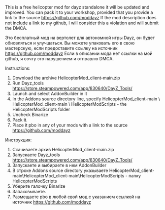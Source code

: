 This is a free helicopter mod for dayz standalone it will be updated and improved.
You can pack it to your workshop, provided that you provide a link to the source https://github.com/moddayz
If the mod description does not include a link to my github, I will consider this a violation and will submit the DMCA.

Это бесплатный мод на вертолет для автономной игры Dayz, он будет обновляться и улучшаться.
Вы можете упаковать его в свою мастерскую, если предоставите ссылку на источник https://github.com/moddayz
Если в описании мода нет ссылки на мой github, я сочту это нарушением и отправлю DMCA.



Instructions:

1. Download the archive HelicopterMod_client-main.zip
2. Run Dayz_tools https://store.steampowered.com/app/830640/DayZ_Tools/
3. Launch and select AddonBuilder in it
4. In the Addons source directory line, specify HelicopterMod_client-main \ HelicopterMod_client-main \ HelicopterModScripts - the HelicopterModScripts folder
5. Uncheck Binarize
6. Pack it.
7. Place it pbo in any of your mods with a link to the source https://github.com/moddayz



Инструкция:

1. Скачиваете архив HelicopterMod_client-main.zip
2. Запускаете Dayz_tools https://store.steampowered.com/app/830640/DayZ_Tools/
3. Запускаете и выбираете в нем AddonBuilder
4. В строке Addons source directory указываете HelicopterMod_client-main\HelicopterMod_client-main\HelicopterModScripts -  папку  HelicopterModScripts
5. Уберите галочку Binarize
6. Запаковываете.
7. Размещаете pbo в любой свой мод с указанием ссылкой на источник https://github.com/moddayz
